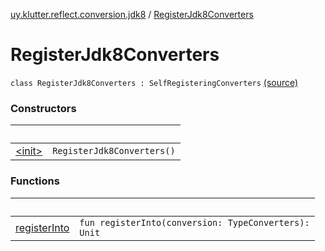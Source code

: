 [uy.klutter.reflect.conversion.jdk8](../index.md) / [RegisterJdk8Converters](.)


# RegisterJdk8Converters
<code>class RegisterJdk8Converters : SelfRegisteringConverters</code> [(source)](https://github.com/kohesive/klutter/blob/master/reflect-core-jdk8/src/main/kotlin/uy/klutter/reflect/conversion/jdk8/Jdk8Converters.kt#L13)<br/>


### Constructors

|&nbsp;|&nbsp;|
|---|---|
| [&lt;init&gt;](-init-.md) | <code>RegisterJdk8Converters()</code><br/> |

### Functions

|&nbsp;|&nbsp;|
|---|---|
| [registerInto](register-into.md) | <code>fun registerInto(conversion: TypeConverters): Unit</code><br/> |
